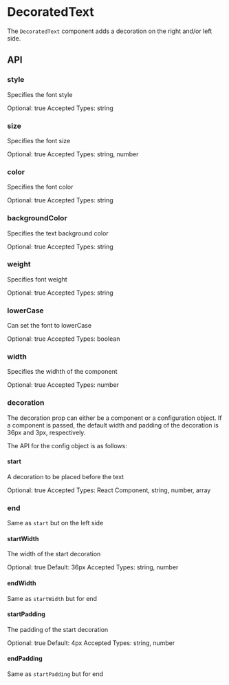 # DecoratedText

The `DecoratedText` component adds a decoration on the right and/or left side.

## API

### style

Specifies the font style

Optional: true
Accepted Types: string

### size

Specifies the font size

Optional: true
Accepted Types: string, number

### color

Specifies the font color

Optional: true
Accepted Types: string

### backgroundColor

Specifies the text background color

Optional: true
Accepted Types: string

### weight

Specifies font weight

Optional: true
Accepted Types: string

### lowerCase

Can set the font to lowerCase

Optional: true
Accepted Types: boolean

### width

Specifies the widhth of the component

Optional: true
Accepted Types: number

### decoration

The decoration prop can either be a component or a configuration object. If a component is passed, the default width and padding of the decoration is 36px and 3px, respectively.

The API for the config object is as follows:

#### start

A decoration to be placed before the text

Optional: true
Accepted Types: React Component, string, number, array

### end

Same as `start` but on the left side

#### startWidth

The width of the start decoration

Optional: true
Default: 36px
Accepted Types: string, number

#### endWidth

Same as `startWidth` but for end

#### startPadding

The padding of the start decoration

Optional: true
Default: 4px
Accepted Types: string, number

#### endPadding

Same as `startPadding` but for end
